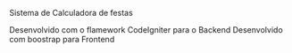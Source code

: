 Sistema de Calculadora de festas

Desenvolvido com o flamework CodeIgniter para o Backend
Desenvolvido com boostrap para Frontend